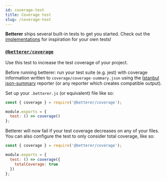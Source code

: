 ```yaml
---
id: coverage-test
title: Coverage test
slug: /coverage-test
---
```


**Betterer** ships several built-in tests to get you started. Check out the [implementations](https://github.com/phenomnomnominal/betterer/blob/master/packages/coverage/src/coverage.ts) for inspiration for your own tests!

### [`@betterer/coverage`](https://www.npmjs.com/package/@betterer/coverage)

Use this test to increase the test coverage of your project.

Before running betterer: run your test suite (e.g. jest) with coverage information written to `coverage/coverage-summary.json`
using the [Istanbul](https://istanbul.js.org/) [json-summary](https://github.com/istanbuljs/istanbuljs/tree/master/packages/istanbul-reports/lib/json-summary)
reporter (or any reporter which creates compatible output).

Set up your `.betterer.js` (or equivalent) file like so:

```javascript
const { coverage } = require('@betterer/coverage');

module.exports = {
  test: () => coverage()
};      
```

Betterer will now fail if your test coverage decreases on any of your files.
You can also configure the test to only consider total coverage, like so:

```javascript
const { coverage } = require('@betterer/coverage');

module.exports = {
  test: () => coverage({
    totalCoverage: true
  })
};      
```
